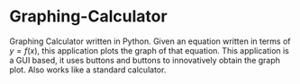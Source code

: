 # Graphing-Calculator
Graphing Calculator written in Python. Given an equation written in terms of $y = f(x)$, this application plots the graph of that equation. This application is a GUI based, it uses buttons and buttons to innovatively obtain the graph plot. Also works like a standard calculator.
